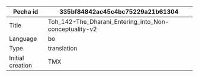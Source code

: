 |Pecha id | 335bf84842ac45c4bc75229a21b61304
| --- | --- 
|Title | Toh_142-The_Dharani_Entering_into_Non-conceptuality-v2 
|Language | bo
|Type | translation
|Initial creation | TMX